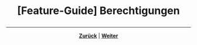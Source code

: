 # <p align="center">[Feature-Guide] Berechtigungen</p>

<!-- Erklärung zu / Anwendung von:

Infotext "Benötigte GitHub Berechtigungen"  

-> Warum steht das da? Wofür genau sind die Berechtigungen: das Launchpad selbst, Projektverwaltung, Tokens...? Zusammenhänge und Kontext geben!

-> auf Umsetzung/Erhalt/Überprüfen der Berechtigungen eingehen 

-->
---

<p align="center"><a href="/docs/04-tools/05-launchpad/02-features/01-menu/README.md"><strong>Zurück</strong></a> | <a href="/docs/04-tools/05-launchpad/02-features/03-tokens/README.md"><strong>Weiter</strong></a></p>
